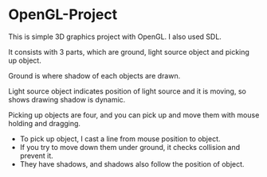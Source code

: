 # OpenGL-Project
This is simple 3D graphics project with OpenGL. I also used SDL.

It consists with 3 parts, which are ground, light source object and picking up object.

Ground is where shadow of each objects are drawn.

Light source object indicates position of light source and it is moving, so shows drawing shadow is dynamic.

Picking up objects are four, and you can pick up and move them with mouse holding and dragging.
- To pick up object, I cast a line from mouse position to object.
- If you try to move down them under ground, it checks collision and prevent it.
- They have shadows, and shadows also follow the position of object.
